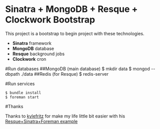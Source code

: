 Sinatra + MongoDB + Resque + Clockwork Bootstrap
================================================
This project is a bootstrap to begin project with these technologies. 

- **Sinatra** framework
- **MongoDB** database
- **Resque** background jobs
- **Clockwork** cron

#Run databases
##MongoDB (main database)
    $ mkdir data
    $ mongod --dbpath ./data
##Redis (for Resque)
	$ redis-server


#Run services

    $ bundle install
    $ foreman start


#Thanks

Thanks to [kylefritz](https://github.com/kylefritz/) for make my life little bit easier with his [Resque+Sinatra+Foreman example](https://github.com/kylefritz/resque-sinatra-foreman-example)